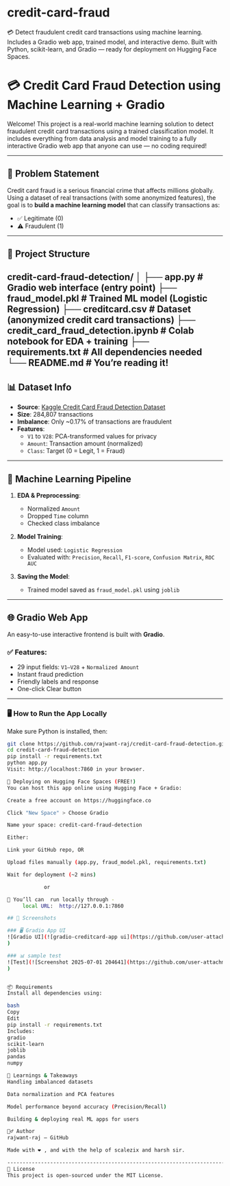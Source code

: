 # credit-card-fraud
💳 Detect fraudulent credit card transactions using machine learning. Includes a Gradio web app, trained model, and interactive demo. Built with Python, scikit-learn, and Gradio — ready for deployment on Hugging Face Spaces.
# 💳 Credit Card Fraud Detection using Machine Learning + Gradio

Welcome! This project is a real-world machine learning solution to detect fraudulent credit card transactions using a trained classification model. It includes everything from data analysis and model training to a fully interactive Gradio web app that anyone can use — no coding required!

---

## 📌 Problem Statement

Credit card fraud is a serious financial crime that affects millions globally. Using a dataset of real transactions (with some anonymized features), the goal is to **build a machine learning model** that can classify transactions as:

- ✅ Legitimate (0)
- ⚠️ Fraudulent (1)

---

## 📂 Project Structure

credit-card-fraud-detection/
│
├── app.py # Gradio web interface (entry point)
├── fraud_model.pkl # Trained ML model (Logistic Regression)
├── creditcard.csv # Dataset (anonymized credit card transactions)
├── credit_card_fraud_detection.ipynb # Colab notebook for EDA + training
├── requirements.txt # All dependencies needed
└── README.md # You’re reading it!
---

## 📊 Dataset Info

- **Source**: [Kaggle Credit Card Fraud Detection Dataset](https://www.kaggle.com/mlg-ulb/creditcardfraud)
- **Size**: 284,807 transactions
- **Imbalance**: Only ~0.17% of transactions are fraudulent
- **Features**:
  - `V1` to `V28`: PCA-transformed values for privacy
  - `Amount`: Transaction amount (normalized)
  - `Class`: Target (0 = Legit, 1 = Fraud)

---

## 🧠 Machine Learning Pipeline

1. **EDA & Preprocessing**:
   - Normalized `Amount`
   - Dropped `Time` column
   - Checked class imbalance

2. **Model Training**:
   - Model used: `Logistic Regression`
   - Evaluated with: `Precision`, `Recall`, `F1-score`, `Confusion Matrix`, `ROC AUC`

3. **Saving the Model**:
   - Trained model saved as `fraud_model.pkl` using `joblib`

---

## 🌐 Gradio Web App

An easy-to-use interactive frontend is built with **Gradio**.

### ✅ Features:
- 29 input fields: `V1–V28` + `Normalized Amount`
- Instant fraud prediction
- Friendly labels and response
- One-click Clear button

---

### 🖥️ How to Run the App Locally

Make sure Python is installed, then:

```bash
git clone https://github.com/rajwant-raj/credit-card-fraud-detection.git
cd credit-card-fraud-detection
pip install -r requirements.txt
python app.py
Visit: http://localhost:7860 in your browser.

🚀 Deploying on Hugging Face Spaces (FREE!)
You can host this app online using Hugging Face + Gradio:

Create a free account on https://huggingface.co

Click "New Space" > Choose Gradio

Name your space: credit-card-fraud-detection

Either:

Link your GitHub repo, OR

Upload files manually (app.py, fraud_model.pkl, requirements.txt)

Wait for deployment (~2 mins)

            or

🔗 You’ll can  run locally through -
     local URL:  http://127.0.0.1:7860

## 📸 Screenshots

### 🖥️ Gradio App UI
![Gradio UI](![gradio-creditcard-app ui](https://github.com/user-attachments/assets/cec19231-76c9-4832-8828-3ee0bca52212)
)

### 📊 sample test
![Test](![Screenshot 2025-07-01 204641](https://github.com/user-attachments/assets/ade29f3d-d517-4aa8-b1be-e8da23c902e8)
)


📦 Requirements
Install all dependencies using:

bash
Copy
Edit
pip install -r requirements.txt
Includes:
gradio
scikit-learn
joblib
pandas
numpy

🧠 Learnings & Takeaways
Handling imbalanced datasets

Data normalization and PCA features

Model performance beyond accuracy (Precision/Recall)

Building & deploying real ML apps for users

🙋‍♂️ Author
rajwant-raj – GitHub

Made with ❤️ , and with the help of scalezix and harsh sir.

------------------------------------------------------------------------------------------------
📄 License
This project is open-sourced under the MIT License.










